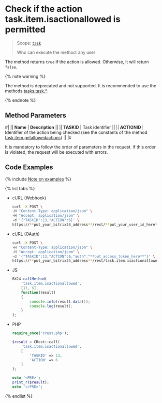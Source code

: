 # Check if the action task.item.isactionallowed is permitted

> Scope: [`task`](../../../scopes/permissions.md)
>
> Who can execute the method: any user

The method returns `true` if the action is allowed. Otherwise, it will return `false`.

{% note warning %}

The method is deprecated and not supported. It is recommended to use the methods [tasks.task.*](../../index.md).

{% endnote %}

## Method Parameters

#|
|| **Name** | **Description** ||
|| **TASKID** | Task identifier ||
|| **ACTIONID** | Identifier of the action being checked (see the constants of the method [task.item.getallowedactions](./task-item-get-allowed-actions.md)) ||
|#

It is mandatory to follow the order of parameters in the request. If this order is violated, the request will be executed with errors.

## Code Examples

{% include [Note on examples](../../../../_includes/examples.md) %}

{% list tabs %}

- cURL (Webhook)

    ```bash
    curl -X POST \
    -H "Content-Type: application/json" \
    -H "Accept: application/json" \
    -d '{"TASKID":13,"ACTION":6}' \
    https://**put_your_bitrix24_address**/rest/**put_your_user_id_here**/**put_your_webhook_here**/task.item.isactionallowed
    ```

- cURL (OAuth)

    ```bash
    curl -X POST \
    -H "Content-Type: application/json" \
    -H "Accept: application/json" \
    -d '{"TASKID":13,"ACTION":6,"auth":"**put_access_token_here**"}' \
    https://**put_your_bitrix24_address**/rest/task.item.isactionallowed
    ```

- JS

    ```js
    BX24.callMethod(
        'task.item.isactionallowed',
        [13, 6],
        function(result)
        {
            console.info(result.data());
            console.log(result);
        }
    );
    ```

- PHP

    ```php
    require_once('crest.php');

    $result = CRest::call(
        'task.item.isactionallowed',
        [
            'TASKID' => 13,
            'ACTION' => 6
        ]
    );

    echo '<PRE>';
    print_r($result);
    echo '</PRE>';
    ```

{% endlist %}